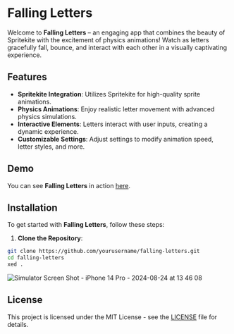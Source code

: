 # Falling Letters

Welcome to **Falling Letters** – an engaging app that combines the beauty of Spritekite with the excitement of physics animations! Watch as letters gracefully fall, bounce, and interact with each other in a visually captivating experience.

## Features

- **Spritekite Integration**: Utilizes Spritekite for high-quality sprite animations.
- **Physics Animations**: Enjoy realistic letter movement with advanced physics simulations.
- **Interactive Elements**: Letters interact with user inputs, creating a dynamic experience.
- **Customizable Settings**: Adjust settings to modify animation speed, letter styles, and more.

## Demo

You can see **Falling Letters** in action [here]([https://example.com/demo](https://drive.google.com/file/d/1yeEwjbQJLxfVyDTPrm2KDy4u6-5ISBhj/view?usp=share_link)).

## Installation

To get started with **Falling Letters**, follow these steps:

1. **Clone the Repository**:

```bash
git clone https://github.com/yourusername/falling-letters.git
cd falling-letters
xed .
```

![Simulator Screen Shot - iPhone 14 Pro - 2024-08-24 at 13 46 08](https://github.com/user-attachments/assets/a12d1cb6-9792-4aa2-bcf6-ff8561850428)

## License

This project is licensed under the MIT License - see the [LICENSE](LICENSE) file for details.


